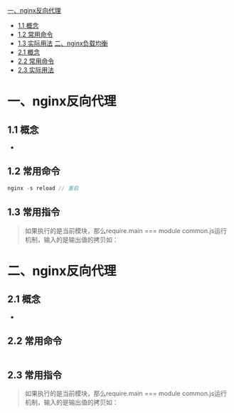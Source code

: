 [一、nginx反向代理](#一、nginx反向代理)
- [1.1 概念](#11-概念)
- [1.2 常用命令](#12-常用命令)
- [1.3 实际用法](#13-实际用法)
[二、nginx负载均衡](#一、nginx负载均衡)
- [2.1 概念](#21-概念)
- [2.2 常用命令](#22-常用命令)
- [2.3 实际用法](#23-实际用法)

# 一、nginx反向代理
## 1.1 概念
 *
## 1.2 常用命令
  ```js
  nginx -s reload // 重启


  ```
## 1.3 常用指令

  >如果执行的是当前模块，那么require.main === module
common.js运行机制，输入的是输出值的拷贝如：

# 二、nginx反向代理
## 2.1 概念
 *
## 2.2 常用命令
  ```js
  ```
## 2.3 常用指令

  >如果执行的是当前模块，那么require.main === module
common.js运行机制，输入的是输出值的拷贝如：

  


